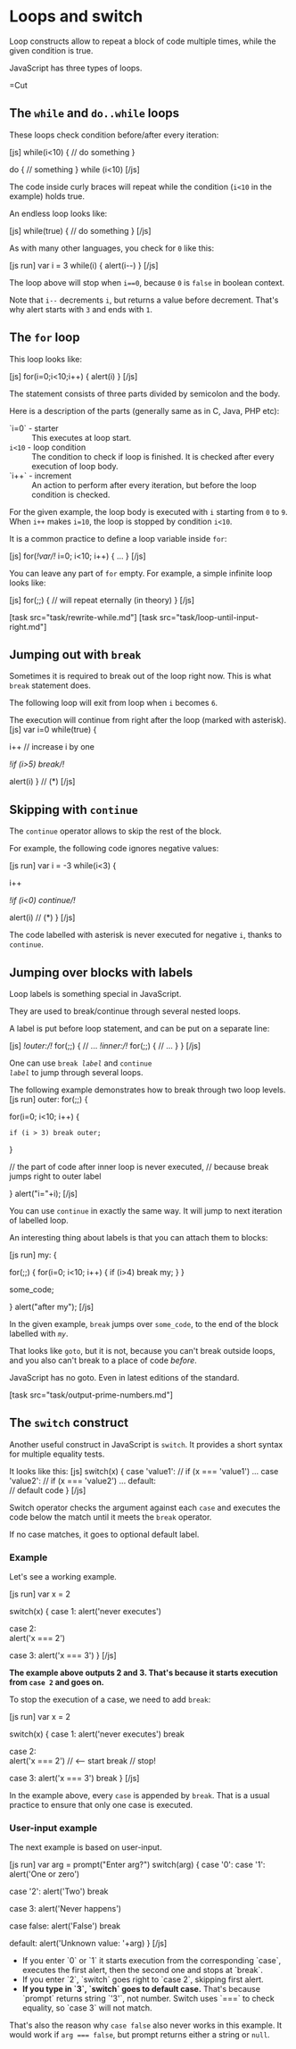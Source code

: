 
# Loops and switch 

Loop constructs allow to repeat a block of code multiple times, while the given  condition is true.

JavaScript has three types of loops.

=Cut


## The `while` and `do..while` loops   

These loops check condition before/after every iteration:

[js]
while(i<10) {
  // do something
}

do {
  // something
} while (i<10)
[/js]

The code inside curly braces will repeat while the condition (<code>i&lt;10</code> in the example) holds true.


An endless loop looks like:

[js]
while(true) {
  // do something
}
[/js]

As with many other languages, you check for `0` like this:

[js run]
var i = 3
while(i) {
  alert(i--)
}
[/js]

The loop above will stop when `i==0`, because `0` is `false` in boolean context.

Note that `i--` decrements `i`, but returns a value before decrement. That's why alert starts with `3` and ends with `1`.


## The `for` loop    

This loop looks like:

[js]
for(i=0;i<10;i++) {
  alert(i)
}
[/js]

The statement consists of three parts divided by semicolon and the body.

Here is a description of the parts (generally same as in C, Java, PHP etc):
<dl>
<dt>`i=0` - starter</dt>
<dd>This executes at loop start.</dd>
<dt><code>i&lt;10</code> - loop condition</dt>
<dd>The condition to check if loop is finished. It is checked after every execution of loop body.</dd>
<dt>`i++` - increment</dt>
<dd>An action to perform after every iteration, but before the loop condition is checked.</dd>
</dl>

For the given example, the loop body is executed with `i` starting from `0` to `9`. When `i++` makes `i=10`, the loop is stopped by condition <code>i&lt;10</code>.

It is a common practice to define a loop variable inside `for`:

[js]
for(*!*var*/!* i=0; i<10; i++) { ... }
[/js]

You can leave any part of `for` empty. For example, a simple infinite loop looks like:

[js]
for(;;) { 
  // will repeat eternally (in theory)
}
[/js]

[task src="task/rewrite-while.md"]
[task src="task/loop-until-input-right.md"]


## Jumping out with `break`   

Sometimes it is required to break out of the loop right now. This is what `break` statement does.

The following loop will exit from loop when `i` becomes `6`.

The execution will continue from right after the loop (marked with asterisk).
[js]
var i=0
while(true) {

  i++   // increase i by one

  *!*if (i>5) break*/!*

  alert(i)
}
// (*)
[/js]



## Skipping with `continue`   

The `continue` operator allows to skip the rest of the block. 

For example, the following code ignores negative values:

[js run]
var i = -3
while(i<3) {

  i++
  
  *!*if (i<0) continue*/!*

  alert(i)  // (*)
}
[/js]

The code labelled with asterisk is never executed for negative `i`, thanks to `continue`.



## Jumping over blocks with labels   

Loop labels is something special in JavaScript.

They are used to break/continue through several nested loops.

A label is put before loop statement, and can be put on a separate line:

[js]
*!*outer:*/!* 
for(;;) {
  // ...
  *!*inner:*/!* for(;;) {
    // ...
  }
}
[/js]

One can use <code>break <i>label</i></code> and  <code>continue <i>label</i></code> to jump through several loops.

The following example demonstrates how to break through two loop levels.
[js run]
outer: 
for(;;) {
  
  for(i=0; i<10; i++) {

    if (i > 3) break outer;

  }

  // the part of code after inner loop is never executed, 
  // because break jumps right to outer label
  
}
alert("i="+i);
[/js]

You can use `continue` in exactly the same way. It will jump to next iteration of labelled loop.

An interesting thing about labels is that you can attach them to blocks:

[js run]
my: {

  for(;;) {
    for(i=0; i<10; i++) {
      if (i>4) break my;
    }
  }
  
  some_code;

}
alert("after my");
[/js]

In the given example, `break` jumps over `some_code`, to the end of the block labelled with <code><i>my</i></code>.

That looks like `goto`, but it is not, because you can't break outside loops, and you also can't break to a place of code <i>before</i>. 

JavaScript has no goto. Even in latest editions of the standard.

[task src="task/output-prime-numbers.md"]


## The `switch` construct   

Another useful construct in JavaScript is `switch`. It provides a short syntax for multiple equality tests.

It looks like this:
[js]
switch(x) {
  case 'value1':  // if (x === 'value1')
    ...
  case 'value2':  // if (x === 'value2')
    ...
  default:       
    // default code
}
[/js]

Switch operator checks the argument against each `case` and executes the code below the match until it meets the `break` operator.

If no case matches, it goes to optional default label.


### Example   

Let's see a working example.

[js run]
var x = 2

switch(x) {
  case 1:
    alert('never executes')
 
  case 2:   
    alert('x === 2')  
 
  case 3:
    alert('x === 3')
}
[/js]

<b>The example above outputs 2 and 3. That's because it starts execution from `case 2` and goes on.</b>

To stop the execution of a case, we need to add `break`:
  
[js run]
var x = 2

switch(x) {
  case 1:
    alert('never executes')
    break

  case 2:   
    alert('x === 2')   // <-- start
    break              // stop!

  case 3:
    alert('x === 3')
    break
}
[/js]

In the example above, every `case` is appended by `break`. That is a usual practice to ensure that only one case is executed.


### User-input example   

The next example is based on user-input.

[js run]
var arg = prompt("Enter arg?")
switch(arg) {
  case '0':
  case '1':
    alert('One or zero')

  case '2':
    alert('Two')
    break

  case 3:
    alert('Never happens')

  case false: 
    alert('False')
    break

  default:
    alert('Unknown value: '+arg)
}
[/js]

<ul>
<li>If you enter `0` or `1` it starts execution from the corresponding `case`, executes the first alert, then the second one and stops at `break`.</li>
<li>If you enter `2`, `switch` goes right to `case 2`, skipping first alert.</li>
<li><b>If you type in `3`, `switch` goes to default case.</b> That's because `prompt` returns string `'3'`, not number. Switch uses `===` to check equality, so `case 3` will not match.</li>
</ul>

That's also the reason why `case false` also never works in this example. It would work if `arg === false`, but prompt returns either a string or `null`.

